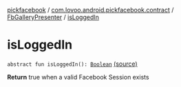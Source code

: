 [pickfacebook](../../index.md) / [com.lovoo.android.pickfacebook.contract](../index.md) / [FbGalleryPresenter](index.md) / [isLoggedIn](./is-logged-in.md)

# isLoggedIn

`abstract fun isLoggedIn(): `[`Boolean`](https://kotlinlang.org/api/latest/jvm/stdlib/kotlin/-boolean/index.html) [(source)](https://github.com/lovoo/android-pickpic/blob/master/pickfacebook/src/main/kotlin/com/lovoo/android/pickfacebook/contract/FbGalleryPresenter.kt#L23)

**Return**
true when a valid Facebook Session exists

